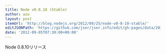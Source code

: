 ```yaml
---
title: Node v0.8.10 (Stable)
author: azu
layout: post
itemUrl: 'http://blog.nodejs.org/2012/09/25/node-v0-8-10-stable/'
editJSONPath: 'https://github.com/jser/jser.info/edit/gh-pages/data/2012/09/index.json'
date: '2012-09-05T07:30:00+00:00'
---
```

Node 0.8.10リリース
